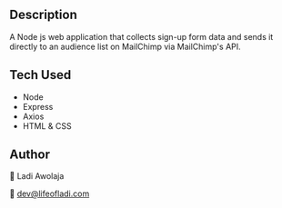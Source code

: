 ## Description

A Node js web application that collects sign-up form data and sends it directly to an audience list on MailChimp via MailChimp's API.

## Tech Used

- Node
- Express
- Axios
- HTML & CSS

## Author

:man: Ladi Awolaja

:email: dev@lifeofladi.com
